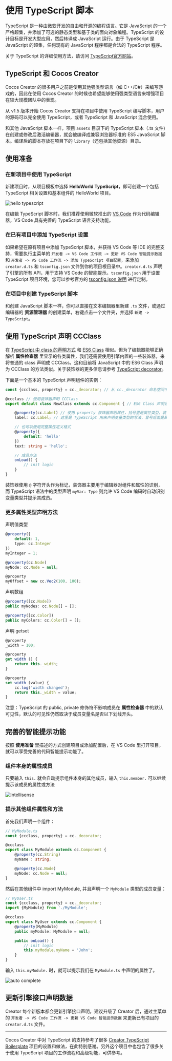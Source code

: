 # 使用 TypeScript 脚本

TypeScript 是一种由微软开发的自由和开源的编程语言。它是 JavaScript 的一个严格超集，并添加了可选的静态类型和基于类的面向对象编程。TypeScript 的设计目标是开发大型应用，然后转译成 JavaScript 运行。由于 TypeScript 是 JavaScript 的超集，任何现有的 JavaScript 程序都是合法的 TypeScript 程序。

关于 TypeScript 的详细使用方法，请访问 [TypeScript官方网站](https://www.typescriptlang.org/)。

## TypeScript 和 Cocos Creator

Cocos Creator 的很多用户之前是使用其他强类型语言（如 C++/C#）来编写游戏的，因此在使用 Cocos Creator 的时候也希望能够使用强类型语言来增强项目在较大规模团队中的表现。

从 v1.5 版本开始 Cocos Creator 支持在项目中使用 TypeScript 编写脚本，用户的源码可以完全使用 TypeScript，或者 TypeScript 和 JavaScript 混合使用。

和其他 JavaScript 脚本一样，项目 `assets` 目录下的 TypeScript 脚本（.ts 文件) 在创建或修改后激活编辑器，就会被编译成兼容浏览器标准的 ES5 JavaScript 脚本。编译后的脚本存放在项目下的 `library`（还包括其他资源）目录。

## 使用准备

### 在新项目中使用 TypeScript

新建项目时，从项目模板中选择 **HelloWorld TypeScript**，即可创建一个包括 TypeScript 相关设置和基本组件的 HelloWorld 项目。

![hello typescript](assets/hello-typescript.jpg)

在编辑 TypeScript 脚本时，我们推荐使用微软推出的 [VS Code](https://code.visualstudio.com/) 作为代码编辑器，VS Code 具有完善的 TypeScript 语言支持功能。

### 在已有项目中添加 TypeScript 设置

如果希望在原有项目中添加 TypeScript 脚本，并获得 VS Code 等 IDE 的完整支持，需要执行主菜单的 `开发者 -> VS Code 工作流 -> 更新 VS Code 智能提示数据` 和 `开发者 -> VS Code 工作流 -> 添加 TypeScript 项目配置`，来添加 `creator.d.ts` 和 `tsconfig.json` 文件到你的项目根目录中。`creator.d.ts` 声明了引擎的所有 API，用于支持 VS Code 的智能提示。`tsconfig.json` 用于设置 TypeScript 项目环境，您可以参考官方的 [tsconfig.json 说明](https://www.typescriptlang.org/docs/handbook/tsconfig-json.html) 进行定制。

### 在项目中创建 TypeScript 脚本

和创建 JavaScript 脚本一样，你可以直接在文本编辑器里新建 `.ts` 文件，或通过编辑器的 **资源管理器** 的创建菜单，右键点击一个文件夹，并选择 `新建 -> TypeScript`。

## 使用 TypeScript 声明 CCClass

在 [TypeScript 中 class 的声明方式](https://www.typescriptlang.org/docs/handbook/classes.html) 和 [ES6 Class](http://es6.ruanyifeng.com/#docs/class) 相似。但为了编辑器能够正确解析 **属性检查器** 里显示的各类属性，我们还需要使用引擎内置的一些装饰器，来将普通的 class 声明成 CCClass。这和目前将 JavaScript 中的 ES6 Class 声明为 CCClass 的方法类似。关于装饰器的更多信息请参考 [TypeScript decorator](http://www.typescriptlang.org/docs/handbook/decorators.html)。

下面是一个基本的 TypeScript 声明组件的实例：

```typescript
const {ccclass, property} = cc._decorator; // 从 cc._decorator 命名空间中引入 ccclass 和 property 两个装饰器

@ccclass // 使用装饰器声明 CCClass
export default class NewClass extends cc.Component { // ES6 Class 声明语法，继承 cc.Component

    @property(cc.Label) // 使用 property 装饰器声明属性，括号里是属性类型，装饰器里的类型声明主要用于编辑器展示
    label: cc.Label; // 这里是 TypeScript 用来声明变量类型的写法，冒号后面是属性类型

    // 也可以使用完整属性定义格式
    @property({
        default: 'hello'
    })
    text: string = 'hello';

    // 成员方法
    onLoad() {
        // init logic
    }
}
```

装饰器使用 `@` 字符开头作为标记，装饰器主要用于编辑器对组件和属性的识别，而 TypeScript 语法中的类型声明 `myVar: Type` 则允许 VS Code 编码时自动识别变量类型并提示其成员。

### 更多属性类型声明方法

声明值类型

```typescript
@property({
    default: 1,
    type: cc.Integer
})
myInteger = 1;

@property(cc.Node)
myNode: cc.Node = null;

@property
myOffset = new cc.Vec2(100, 100);
```

声明数组

```typescript
@property([cc.Node])
public myNodes: cc.Node[] = [];

@property([cc.Color])
public myColors: cc.Color[] = [];
```

声明 getset

```typescript
@property
_width = 100;

@property
get width () {
    return this._width;
}

@property
set width (value) {
    cc.log('width changed');
    return this._width = value;
}
```

注意：TypeScript 的 public, private 修饰符不影响成员在 **属性检查器** 中的默认可见性，默认的可见性仍然取决于成员变量名是否以下划线开头。

## 完善的智能提示功能

按照 **使用准备** 里描述的方式创建项目或添加配置后，在 VS Code 里打开项目，就可以享受完善的代码智能提示功能了。

### 组件本身的属性成员

只要输入 `this.` 就会自动提示组件本身的其他成员，输入 `this.member.` 可以继续提示该成员的属性或方法

![intellisense](assets/intellisense.jpg)

### 提示其他组件属性和方法

首先我们声明一个组件：

```typescript
// MyModule.ts
const {ccclass, property} = cc._decorator;

@ccclass
export class MyModule extends cc.Component {
    @property(cc.String)
    myName : string;

    @property(cc.Node)
    myNode: cc.Node = null;
}
```

然后在其他组件中 import MyModule, 并且声明一个 `MyModule` 类型的成员变量：

```typescript
// MyUser.ts
const {ccclass, property} = cc._decorator;
import {MyModule} from './MyModule';

@ccclass
export class MyUser extends cc.Component {
    @property(MyModule)
    public myModule: MyModule = null;

    public onLoad() {
        // init logic
        this.myModule.myName = 'John';
    }
}
```

输入 `this.myModule.` 时，就可以提示我们在 `MyModule.ts` 中声明的属性了。

![auto complete](assets/auto-complete.gif)

## 更新引擎接口声明数据

Creator 每个新版本都会更新引擎接口声明，建议升级了 Creator 后，通过主菜单的 `开发者 -> VS Code 工作流 -> 更新 VS Code 智能提示数据` 来更新已有项目的 `creator.d.ts` 文件。

---

Cocos Creator 中对 TypeScript 的支持参考了很多 [Creator TypeScript Boilerplate](https://github.com/toddlxt/Creator-TypeScript-Boilerplate) 项目的设置和做法，在此特别感谢。另外这个项目中也包含了很多关于使用 TypeScript 项目的工作流程和高级功能，可供参考。

